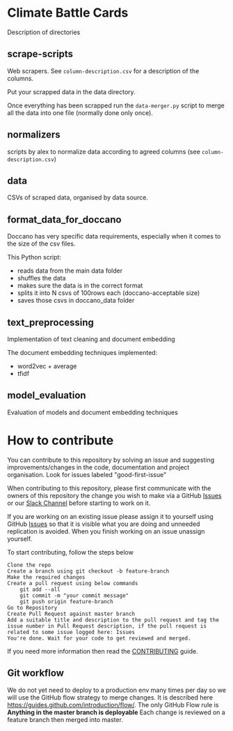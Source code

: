 # Climate Battle Cards

Description of directories

## scrape-scripts 

  Web scrapers. See `column-description.csv` for a description of the columns.

  Put your scrapped data in the data directory. 
  
  Once everything has been scrapped run the `data-merger.py` script to merge all the data into one file (normally done only once).

## normalizers 

  scripts by alex to normalize data according to agreed columns (see `column-description.csv`)

## data 

   CSVs of scraped data, organised by data source.
   
## format_data_for_doccano 

  Doccano has very specific data requirements, especially when it comes to the size of the csv files.

  This Python script:

   - reads data from the main data folder
   - shuffles the data
   - makes sure the data is in the correct format
   - splits it into N csvs of 100rows each (doccano-acceptable size)
   - saves those csvs in doccano_data folder 
   
## text_preprocessing 

  Implementation of text cleaning and document embedding 
  
  The document embedding techniques implemented: 
  
  - word2vec + average
  - tfidf

## model_evaluation 

  Evaluation of models and document embedding techniques


# How to contribute 

You can contribute to this repository by solving an issue and suggesting improvements/changes in the code, documentation and project organisation. Look for issues labeled "good-first-issue"

When contributing to this repository, please first communicate with the owners of this repository the change you wish to make via a GitHub [Issues](https://github.com/ClimateMisinformation/Scrapers/issues) or our [Slack Channel](https://aiforgoodcommunity.slack.com/#climate-misinformation)  before starting to work on it.

If you  are working on an existing issue please assign it to yourself using GitHub [Issues](https://github.com/ClimateMisinformation/Scrapers/issues)  so that  it is visible what you  are  doing and unneeded replication is avoided. When you  finish working on an issue unassign yourself. 

To start contributing, follow the steps below

    Clone the repo
    Create a branch using git checkout -b feature-branch
    Make the required changes
    Create a pull request using below commands
        git add --all
        git commit -m "your commit message"
        git push origin feature-branch
    Go to Repository
    Create Pull Request against master branch
    Add a suitable title and description to the pull request and tag the issue number in Pull Request description, if the pull request is related to some issue logged here: Issues
    You're done. Wait for your code to get reviewed and merged.
    
If you need more information then read the [CONTRIBUTING](https://github.com/ClimateMisinformation/Scrapers/blob/master/docs/CONTRIBUTING.md)  guide.

## Git workflow
We do not yet need to deploy to a production env many times per day so we will use the GitHub flow strategy to merge changes.  It  is described here https://guides.github.com/introduction/flow/. The only GitHub Flow rule is  **Anything in the master branch is deployable**    Each change is reviewed on a feature branch then merged into master. 
